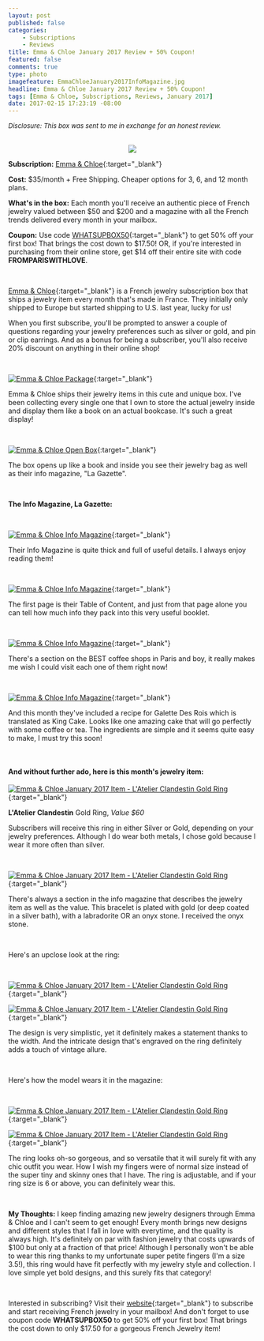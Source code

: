 ```yaml
---
layout: post
published: false
categories: 
    - Subscriptions
    - Reviews
title: Emma & Chloe January 2017 Review + 50% Coupon!
featured: false
comments: true
type: photo
imagefeature: EmmaChloeJanuary2017InfoMagazine.jpg
headline: Emma & Chloe January 2017 Review + 50% Coupon!
tags: [Emma & Chloe, Subscriptions, Reviews, January 2017]
date: 2017-02-15 17:23:19 -08:00
---
```


<i><font size="2">Disclosure: This box was sent to me in exchange for an honest review.</font></i>

<br>

<center><a target="_blank" href="http://shareasale.com/r.cfm?b=879944&amp;u=1115177&amp;m=65239&amp;urllink=&amp;afftrack="><img src="http://static.shareasale.com/image/65239/Logo_00.png" border="0" />
</a></center>

**Subscription:** [Emma & Chloe](http://www.shareasale.com/r.cfm?B=852386&U=1115177&M=65239&urllink=){:target="_blank"}

**Cost:** $35/month + Free Shipping. Cheaper options for 3, 6, and 12 month plans.

**What's in the box:** Each month you'll receive an authentic piece of French jewelry valued between $50 and $200 and a magazine with all the French trends delivered every month in your mailbox.

**Coupon:** Use code [WHATSUPBOX50](https://account.shareasale.com/a-getmerchantcode.cfm?merchantId=65239https://us.emma-chloe.com/pages/valentines-day-from-paris){:target="_blank"} to get 50% off your first box! That brings the cost down to $17.50! OR, if you're interested in purchasing from their online store, get $14 off their entire site with code <b>FROMPARISWITHLOVE</b>.

<br>

[Emma & Chloe](http://www.shareasale.com/r.cfm?B=852386&U=1115177&M=65239&urllink=){:target="_blank"} is a French jewelry subscription box that ships a jewelry item every month that's made in France. They initially only shipped to Europe but started shipping to U.S. last year, lucky for us!

When you first subscribe, you'll be prompted to answer a couple of questions regarding your jewelry preferences such as silver or gold, and pin or clip earrings. And as a bonus for being a subscriber, you'll also receive 20% discount on anything in their online shop!

<br>

[![Emma & Chloe Package](http://whatsupmailbox.com/images/EmmaChloeJanuary2017Box.jpg)](http://www.shareasale.com/r.cfm?B=852386&U=1115177&M=65239&urllink=){:target="_blank"}

Emma & Chloe ships their jewelry items in this cute and unique box. I've been collecting every single one that I own to store the actual jewelry inside and display them like a book on an actual bookcase. It's such a great display!

<br>

[![Emma & Chloe Open Box](http://whatsupmailbox.com/images/EmmaChloeJanuary2017OpenBox.jpg)](http://www.shareasale.com/r.cfm?B=852386&U=1115177&M=65239&urllink=){:target="_blank"}
 
The box opens up like a book and inside you see their jewelry bag as well as their info magazine, "La Gazette".

<br>

**The Info Magazine, La Gazette:**

<br>

[![Emma & Chloe Info Magazine](http://whatsupmailbox.com/images/EmmaChloeJanuary2017InfoMagazine.jpg)](http://www.shareasale.com/r.cfm?B=852386&U=1115177&M=65239&urllink=){:target="_blank"}

Their Info Magazine is quite thick and full of useful details. I always enjoy reading them!

<br>

[![Emma & Chloe Info Magazine](http://whatsupmailbox.com/images/EmmaChloeJanuary2017InfoMagazine02.jpg)](http://www.shareasale.com/r.cfm?B=852386&U=1115177&M=65239&urllink=){:target="_blank"}

The first page is their Table of Content, and just from that page alone you can tell how much info they pack into this very useful booklet.

<br>

[![Emma & Chloe Info Magazine](http://whatsupmailbox.com/images/EmmaChloeJanuary2017InfoMagazine03.jpg)](http://www.shareasale.com/r.cfm?B=852386&U=1115177&M=65239&urllink=){:target="_blank"}

There's a section on the BEST coffee shops in Paris and boy, it really makes me wish I could visit each one of them right now!

<br>

[![Emma & Chloe Info Magazine](http://whatsupmailbox.com/images/EmmaChloeJanuary2017InfoMagazine04.jpg)](http://www.shareasale.com/r.cfm?B=852386&U=1115177&M=65239&urllink=){:target="_blank"}

And this month they've included a recipe for Galette Des Rois which is translated as King Cake. Looks like one amazing cake that will go perfectly with some coffee or tea. The ingredients are simple and it seems quite easy to make, I must try this soon!

<br>

<H4>And without further ado, here is this month's jewelry item:</H4>

[![Emma & Chloe January 2017 Item - L'Atelier Clandestin Gold Ring](http://whatsupmailbox.com/images/EmmaChloeJanuary2017LAtelierClandestinGoldRing.jpg)](http://www.shareasale.com/r.cfm?B=852386&U=1115177&M=65239&urllink=){:target="_blank"}

**L'Atelier Clandestin** Gold Ring, *Value $60*

Subscribers will receive this ring in either Silver or Gold, depending on your jewelry preferences. Although I do wear both metals, I chose gold because I wear it more often than silver.

<br>

[![Emma & Chloe January 2017 Item - L'Atelier Clandestin Gold Ring](http://whatsupmailbox.com/images/EmmaChloeJanuary2017LAtelierClandestinRingInfo.jpg)](http://www.shareasale.com/r.cfm?B=852386&U=1115177&M=65239&urllink=){:target="_blank"}

There's always a section in the info magazine that describes the jewelry item as well as the value. This bracelet is plated with gold (or deep coated in a silver bath), with a labradorite OR an onyx stone. I received the onyx stone.

<br>

Here's an upclose look at the ring:

<br>

[![Emma & Chloe January 2017 Item - L'Atelier Clandestin Gold Ring](http://whatsupmailbox.com/images/EmmaChloeJanuary2017LAtelierClandestinGoldRing02.jpg)](http://www.shareasale.com/r.cfm?B=852386&U=1115177&M=65239&urllink=){:target="_blank"}

[![Emma & Chloe January 2017 Item - L'Atelier Clandestin Gold Ring](http://whatsupmailbox.com/images/EmmaChloeJanuary2017LAtelierClandestinGoldRing03.jpg)](http://www.shareasale.com/r.cfm?B=852386&U=1115177&M=65239&urllink=){:target="_blank"}

The design is very simplistic, yet it definitely makes a statement thanks to the width. And the intricate design that's engraved on the ring definitely adds a touch of vintage allure.

<br>

Here's how the model wears it in the magazine:

<br>

[![Emma & Chloe January 2017 Item - L'Atelier Clandestin Gold Ring](http://whatsupmailbox.com/images/EmmaChloeJanuary2017LAtelierClandestinGoldRing04.jpg)](http://www.shareasale.com/r.cfm?B=852386&U=1115177&M=65239&urllink=){:target="_blank"}

[![Emma & Chloe January 2017 Item - L'Atelier Clandestin Gold Ring](http://whatsupmailbox.com/images/EmmaChloeJanuary2017LAtelierClandestinGoldRing05.jpg)](http://www.shareasale.com/r.cfm?B=852386&U=1115177&M=65239&urllink=){:target="_blank"}

The ring looks oh-so gorgeous, and so versatile that it will surely fit with any chic outfit you wear. How I wish my fingers were of normal size instead of the super tiny and skinny ones that I have. The ring is adjustable, and if your ring size is 6 or above, you can definitely wear this.

<br>


<i class="icon-exclamation-sign"></i> **My Thoughts:** I keep finding amazing new jewelry designers through Emma & Chloe and I can't seem to get enough! Every month brings new designs and different styles that I fall in love with everytime, and the quality is always high. It's definitely on par with fashion jewelry that costs upwards of $100 but only at a fraction of that price! Although I personally won't be able to wear this ring thanks to my unfortunate super petite fingers (I'm a size 3.5!), this ring would have fit perfectly with my jewelry style and collection. I love simple yet bold designs, and this surely fits that category!

<br>

Interested in subscribing? Visit their [website](http://www.shareasale.com/r.cfm?B=852386&U=1115177&M=65239&urllink=){:target="_blank"} to subscribe and start receiving French jewelry in your mailbox! And don't forget to use coupon code **WHATSUPBOX50** to get 50% off your first box! That brings the cost down to only $17.50 for a gorgeous French Jewelry item!
